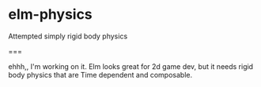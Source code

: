 # elm-physics
Attempted simply rigid body physics

===

ehhh,, I'm working on it. Elm looks great for 2d game dev, but it needs rigid body physics that are Time dependent and composable. 
